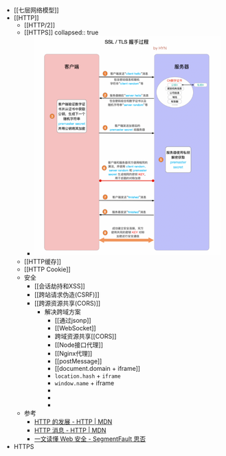 - [[七层网络模型]]
- [[HTTP]]
	- [[HTTP/2]]
	- [[HTTPS]]
	  collapsed:: true
		- ![image.png](../assets/image_1663946295869_0.png)
	- [[HTTP缓存]]
	- [[HTTP Cookie]]
	- 安全
		- [[会话劫持和XSS]]
		- [[跨站请求伪造(CSRF)]]
		- [[跨源资源共享(CORS)]]
			- 解决跨域方案
				- [[通过jsonp]]
				- [[WebSocket]]
				- 跨域资源共享[[CORS]]
				- [[Node接口代理]]
				- [[Nginx代理]]
				- [[postMessage]]
				- [[document.domain + iframe]]
				- `location.hash` + `iframe`
				- `window.name` + iframe
				-
				-
				-
	- 参考
		- [HTTP 的发展 - HTTP | MDN](https://developer.mozilla.org/zh-CN/docs/Web/HTTP/Basics_of_HTTP/Evolution_of_HTTP)
		- [HTTP 消息 - HTTP | MDN](https://developer.mozilla.org/zh-CN/docs/Web/HTTP/Messages#http2_%E5%B8%A7?)
		- [一文读懂 Web 安全 - SegmentFault 思否](https://segmentfault.com/a/1190000023396707)
- HTTPS
